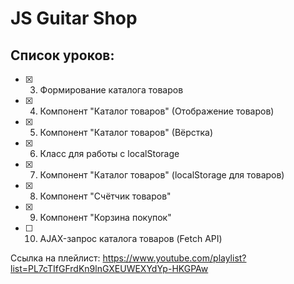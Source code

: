 # JS Guitar Shop

## Список уроков:
- [x] 03. Формирование каталога товаров 
- [x] 04. Компонент "Каталог товаров" (Отображение товаров)
- [x] 05. Компонент "Каталог товаров" (Вёрстка)
- [x] 06. Класс для работы с localStorage
- [x] 07. Компонент "Каталог товаров" (localStorage для товаров)
- [x] 08. Компонент "Счётчик товаров"
- [x] 09. Компонент "Корзина покупок"
- [ ] 10. AJAX-запрос каталога товаров (Fetch API)

Ссылка на плейлист: https://www.youtube.com/playlist?list=PL7cTIfGFrdKn9lnGXEUWEXYdYp-HKGPAw
